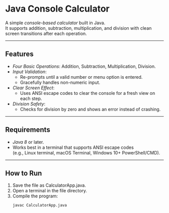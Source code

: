 # Java Console Calculator

A simple *console-based calculator* built in Java.  
It supports addition, subtraction, multiplication, and division with clean screen transitions after each operation.

---

## Features
- *Four Basic Operations*: Addition, Subtraction, Multiplication, Division.
- *Input Validation*:
  - Re-prompts until a valid number or menu option is entered.
  - Gracefully handles non-numeric input.
- *Clear Screen Effect*:
  - Uses ANSI escape codes to clear the console for a fresh view on each step.
- *Division Safety*:
  - Checks for division by zero and shows an error instead of crashing.

---

## Requirements
- *Java 8* or later.
- Works best in a terminal that supports ANSI escape codes  
  (e.g., Linux terminal, macOS Terminal, Windows 10+ PowerShell/CMD).

---

## How to Run
1. Save the file as CalculatorApp.java.
2. Open a terminal in the file directory.
3. Compile the program:
   ```bash
   javac CalculatorApp.java

